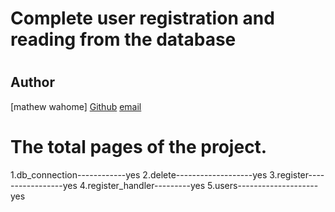 # Complete user registration and reading from the database

# 

## Author
[mathew wahome]
[Github](https://github.com/wa2f)
[email](methewwahome@gmail.com)

# The total pages of the project.
1.db_connection------------yes
2.delete-------------------yes
3.register-----------------yes
4.register_handler---------yes
5.users--------------------yes





